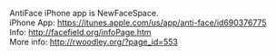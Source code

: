 AntiFace iPhone app is NewFaceSpace.   
iPhone App: https://itunes.apple.com/us/app/anti-face/id690376775   
Info: http://facefield.org/infoPage.htm   
More info: http://rwoodley.org/?page_id=553   

